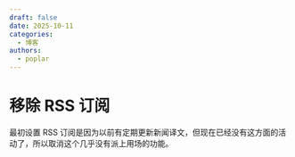 ```yaml
---
draft: false 
date: 2025-10-11
categories:
  - 博客
authors: 
  - poplar
---
```


# 移除 RSS 订阅

最初设置 RSS 订阅是因为以前有定期更新新闻译文，但现在已经没有这方面的活动了，所以取消这个几乎没有派上用场的功能。